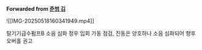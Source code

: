**Forwarded from [준범 김](https://t.me/no_username_7008444932)**

![[IMG-20250518160341949.mp4]]

탈기기급수펌프B 소음 심화 청우 입회 가동 점검, 진동은 양호하나 소음 심화되어 향후 오버홀 권고
